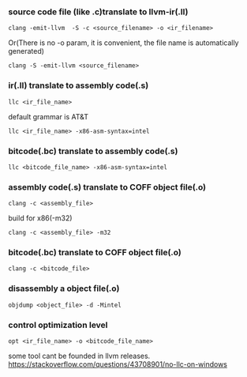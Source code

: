 ### source code file (like .c)translate to llvm-ir(.ll)
```
clang -emit-llvm  -S -c <source_filename> -o <ir_filename> 
```

Or(There is no -o param, it is convenient, the file name is automatically generated)

```
clang -S -emit-llvm <source_filename>
```

### ir(.ll) translate to assembly code(.s)
```
llc <ir_file_name>
```
default grammar is AT&T

```
llc <ir_file_name> -x86-asm-syntax=intel
```

### bitcode(.bc) translate to assembly code(.s)

```
llc <bitcode_file_name> -x86-asm-syntax=intel
```

### assembly code(.s) translate to COFF object file(.o)

```
clang -c <assembly_file>
```

build for x86(-m32)

```
clang -c <assembly_file> -m32
```

### bitcode(.bc) translate to COFF object file(.o)

```
clang -c <bitcode_file> 
```

### disassembly a object file(.o)

```
objdump <object_file> -d -Mintel
```

### control optimization level

```
opt <ir_file_name> -o <bitcode_file_name>
```


some tool cant be founded in llvm releases.
https://stackoverflow.com/questions/43708901/no-llc-on-windows



